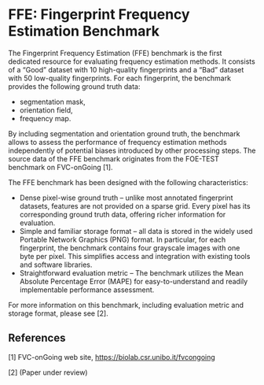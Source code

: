# FFE: Fingerprint Frequency Estimation Benchmark

The Fingerprint Frequency Estimation (FFE) benchmark is the first dedicated resource for evaluating frequency estimation methods. 
It consists of a “Good” dataset with 10 high-quality fingerprints and a “Bad” dataset with 50 low-quality fingerprints. 
For each fingerprint, the benchmark provides the following ground truth data: 
- segmentation mask,
- orientation field,
- frequency map.

By including segmentation and orientation ground truth, the benchmark allows to assess the performance of frequency estimation methods independently of potential biases introduced by other processing steps.
The source data of the FFE benchmark originates from the FOE-TEST benchmark on FVC-onGoing [1].

The FFE benchmark has been designed with the following characteristics:
- Dense pixel-wise ground truth – unlike most annotated fingerprint datasets, features are not provided on a sparse grid. Every pixel has its corresponding ground truth data, offering richer information for evaluation.
- Simple and familiar storage format – all data is stored in the widely used Portable Network Graphics (PNG) format. In particular, for each fingerprint, the benchmark contains four grayscale images with one byte per pixel. This simplifies access and integration with existing tools and software libraries.
- Straightforward evaluation metric – The benchmark utilizes the Mean Absolute Percentage Error (MAPE) for easy-to-understand and readily implementable performance assessment.

For more information on this benchmark, including evaluation metric and storage format, please see [2].

## References
[1] FVC-onGoing web site, https://biolab.csr.unibo.it/fvcongoing

[2] (Paper under review)
